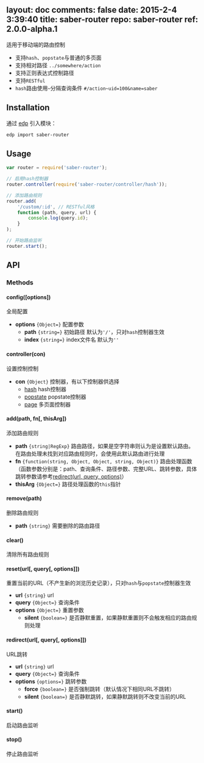 layout: doc
comments: false
date: 2015-2-4 3:39:40
title: saber-router
repo: saber-router
ref: 2.0.0-alpha.1
---

适用于移动端的路由控制

* 支持`hash`、`popstate`与普通的多页面
* 支持相对路径 `../somewhere/action`
* 支持正则表达式控制路径
* 支持`RESTful`
* `hash`路由使用`~`分隔查询条件 `#/action~uid=100&name=saber`

## Installation

通过 [edp](https://github.com/ecomfe/edp) 引入模块：

```sh
edp import saber-router
```

## Usage

```js
var router = require('saber-router');

// 启用hash控制器
router.controller(require('saber-router/controller/hash'));

// 添加路由规则
router.add(
    '/custom/:id', // RESTful风格
    function (path, query, url) {
        console.log(query.id);
    }
);

// 开始路由监听
router.start();
```

## API

### Methods

#### config([options])

全局配置

* **options** `{Object=}` 配置参数
    * **path** `{string=}` 初始路径 默认为`'/'`，只对`hash`控制器生效
    * **index** `{string=}` index文件名 默认为`''`

#### controller(con)

设置控制控制

* **con** `{Object}` 控制器，有以下控制器供选择
    * [hash](src/controller/hash.js) hash控制器
    * [popstate](src/controller/popstate.js) popstate控制器
    * [page](src/controller/page.js) 多页面控制器

#### add(path, fn[, thisArg])

添加路由规则

* **path** `{string|RegExp}` 路由路径，如果是空字符串则认为是设置默认路由。在路由处理未找到对应路由规则时，会使用此默认路由进行处理
* **fn** `{function(string, Object, Object, string, Object)}` 路由处理函数（函数参数分别是：path、查询条件、路径参数、完整URL、跳转参数，具体跳转参数请参考[redirect(url, query, options)](#redirecturl-query-options)）
* **thisArg** `{Object=}` 路径处理函数的`this`指针

#### remove(path)

删除路由规则

* **path** `{string}` 需要删除的路由路径

#### clear()

清除所有路由规则

#### reset(url[, query[, options]])

重置当前的URL（不产生新的浏览历史记录），只对`hash`与`popstate`控制器生效

* **url** `{string}` url
* **query** `{Object=}` 查询条件
* **options** `{Object=}` 重置参数
    * **silent** `{boolean=}` 是否静默重置，如果静默重置则不会触发相应的路由规则处理

#### redirect(url[, query[, options]])

URL跳转

* **url** `{string}` url
* **query** `{Object=}` 查询条件
* **options** `{options=}` 跳转参数
    * **force** `{boolean=}` 是否强制跳转（默认情况下相同URL不跳转）
    * **silent** `{boolean=}` 是否静默跳转，如果静默跳转则不改变当前的URL

#### start()

启动路由监听

#### stop()

停止路由监听